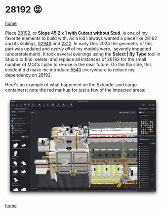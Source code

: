 # 28192 😡

[home](README.md)

Piece [28192](https://www.bricklink.com/v2/catalog/catalogitem.page?P=28192&C=1#T=C&C=1), or **Slope 45 2 x 1 with
Cutout without Stud**, is one of my favorite elements to build with.  As a kid I always wanted a piece like 28192 and
its siblings, [92946](https://www.bricklink.com/v2/catalog/catalogitem.page?P=92946&C=1#T=C&C=1) and 
[2310](https://www.bricklink.com/v2/catalog/catalogitem.page?P=2310&C=1#T=C&C=1).  In early Dec 2024 the geometry of 
this part was updated and _nearly all_ of my models were...severely impacted (understatement).  It took several evenings
using the **Select | By Type** tool in Studio to find, delete, and replace all instances of 28192 for the small number
of MOCs I plan to re-use in the near future.  On the flip side, this incident did make me introduce
[5540](https://www.bricklink.com/v2/catalog/catalogitem.page?P=5540#T=C) everywhere to reduce my dependency on 28192.

Here's an example of what happened on the Extender and cargo containers;
note the red markup for just a few of the impacted areas:

![](images/28192-impact.png)

[home](README.md)
